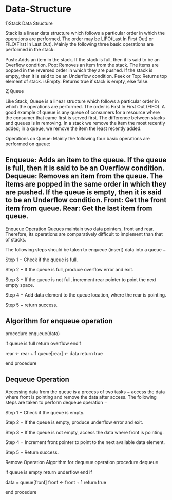 # Data-Structure
1)Stack Data Structure

Stack is a linear data structure which follows a particular order in which the operations are performed. The order may be LIFO(Last In First Out) or FILO(First In Last Out).
Mainly the following three basic operations are performed in the stack:

Push: Adds an item in the stack. If the stack is full, then it is said to be an Overflow condition.
Pop: Removes an item from the stack. The items are popped in the reversed order in which they are pushed. If the stack is empty, then it is said to be an Underflow condition.
Peek or Top: Returns top element of stack.
isEmpty: Returns true if stack is empty, else false.


2)Queue

Like Stack, Queue is a linear structure which follows a particular order in which the operations are performed. The order is First In First Out (FIFO).  A good example of queue is any queue of consumers for a resource where the consumer that came first is served first.
The difference between stacks and queues is in removing. In a stack we remove the item the most recently added; in a queue, we remove the item the least recently added.

Operations on Queue:
Mainly the following four basic operations are performed on queue:

Enqueue: Adds an item to the queue. If the queue is full, then it is said to be an Overflow condition.
Dequeue: Removes an item from the queue. The items are popped in the same order in which they are pushed. If the queue is empty, then it is said to be an Underflow condition.
Front: Get the front item from queue.
Rear: Get the last item from queue.
----------------------------------------
Enqueue Operation
Queues maintain two data pointers, front and rear. Therefore, its operations are comparatively difficult to implement than that of stacks.

The following steps should be taken to enqueue (insert) data into a queue −

Step 1 − Check if the queue is full.

Step 2 − If the queue is full, produce overflow error and exit.

Step 3 − If the queue is not full, increment rear pointer to point the next empty space.

Step 4 − Add data element to the queue location, where the rear is pointing.

Step 5 − return success.

Algorithm for enqueue operation
-----------------------------------
procedure enqueue(data)      
   
   if queue is full
      return overflow
   endif
   
   rear ← rear + 1
   queue[rear] ← data
   return true
   
end procedure

Dequeue Operation
--------------------------
Accessing data from the queue is a process of two tasks − access the data where front is pointing and remove the data after access. The following steps are taken to perform dequeue operation −

Step 1 − Check if the queue is empty.

Step 2 − If the queue is empty, produce underflow error and exit.

Step 3 − If the queue is not empty, access the data where front is pointing.

Step 4 − Increment front pointer to point to the next available data element.

Step 5 − Return success.

Remove Operation
Algorithm for dequeue operation
procedure dequeue
   
   if queue is empty
      return underflow
   end if

   data = queue[front]
   front ← front + 1
   return true

end procedure












